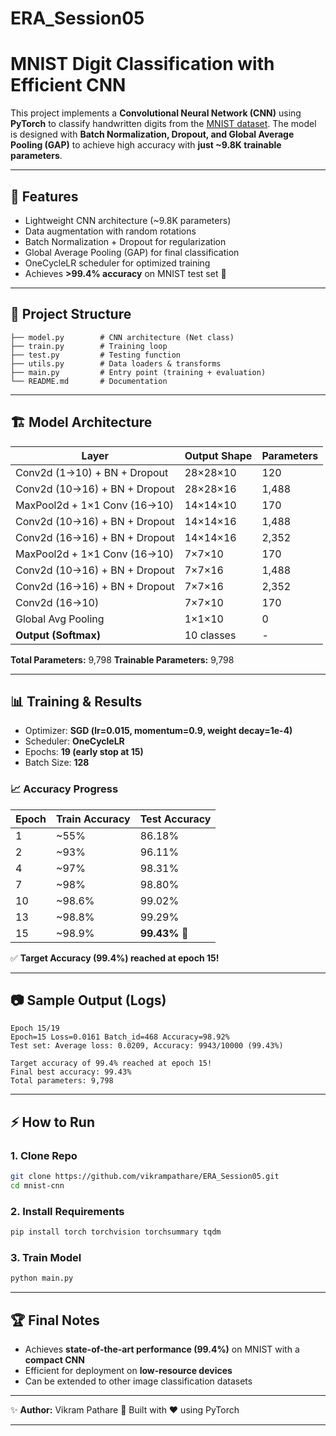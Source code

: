 # ERA_Session05

# MNIST Digit Classification with Efficient CNN

This project implements a **Convolutional Neural Network (CNN)** using **PyTorch** to classify handwritten digits from the [MNIST dataset](http://yann.lecun.com/exdb/mnist/).
The model is designed with **Batch Normalization, Dropout, and Global Average Pooling (GAP)** to achieve high accuracy with **just ~9.8K trainable parameters**.

---

## 🚀 Features

* Lightweight CNN architecture (~9.8K parameters)
* Data augmentation with random rotations
* Batch Normalization + Dropout for regularization
* Global Average Pooling (GAP) for final classification
* OneCycleLR scheduler for optimized training
* Achieves **>99.4% accuracy** on MNIST test set 🎯

---

## 📂 Project Structure

```
├── model.py        # CNN architecture (Net class)
├── train.py        # Training loop
├── test.py         # Testing function
├── utils.py        # Data loaders & transforms
├── main.py         # Entry point (training + evaluation)
└── README.md       # Documentation
```

---

## 🏗 Model Architecture

| Layer                         | Output Shape | Parameters |
| ----------------------------- | ------------ | ---------- |
| Conv2d (1→10) + BN + Dropout  | 28×28×10     | 120        |
| Conv2d (10→16) + BN + Dropout | 28×28×16     | 1,488      |
| MaxPool2d + 1×1 Conv (16→10)  | 14×14×10     | 170        |
| Conv2d (10→16) + BN + Dropout | 14×14×16     | 1,488      |
| Conv2d (16→16) + BN + Dropout | 14×14×16     | 2,352      |
| MaxPool2d + 1×1 Conv (16→10)  | 7×7×10       | 170        |
| Conv2d (10→16) + BN + Dropout | 7×7×16       | 1,488      |
| Conv2d (16→16) + BN + Dropout | 7×7×16       | 2,352      |
| Conv2d (16→10)                | 7×7×10       | 170        |
| Global Avg Pooling            | 1×1×10       | 0          |
| **Output (Softmax)**          | 10 classes   | -          |

**Total Parameters:** 9,798
**Trainable Parameters:** 9,798

---

## 📊 Training & Results

* Optimizer: **SGD (lr=0.015, momentum=0.9, weight decay=1e-4)**
* Scheduler: **OneCycleLR**
* Epochs: **19 (early stop at 15)**
* Batch Size: **128**

### 📈 Accuracy Progress

| Epoch | Train Accuracy | Test Accuracy |
| ----- | -------------- | ------------- |
| 1     | ~55%           | 86.18%        |
| 2     | ~93%           | 96.11%        |
| 4     | ~97%           | 98.31%        |
| 7     | ~98%           | 98.80%        |
| 10    | ~98.6%         | 99.02%        |
| 13    | ~98.8%         | 99.29%        |
| 15    | ~98.9%         | **99.43% 🎯** |

✅ **Target Accuracy (99.4%) reached at epoch 15!**

---

## 📷 Sample Output (Logs)

```
Epoch 15/19
Epoch=15 Loss=0.0161 Batch_id=468 Accuracy=98.92%
Test set: Average loss: 0.0209, Accuracy: 9943/10000 (99.43%)

Target accuracy of 99.4% reached at epoch 15!
Final best accuracy: 99.43%
Total parameters: 9,798
```

---

## ⚡ How to Run

### 1. Clone Repo

```bash
git clone https://github.com/vikrampathare/ERA_Session05.git
cd mnist-cnn
```

### 2. Install Requirements

```bash
pip install torch torchvision torchsummary tqdm
```

### 3. Train Model

```bash
python main.py
```

---

## 🏆 Final Notes

* Achieves **state-of-the-art performance (99.4%)** on MNIST with a **compact CNN**
* Efficient for deployment on **low-resource devices**
* Can be extended to other image classification datasets

---

✨ **Author:** Vikram Pathare
📌 Built with ❤️ using PyTorch

---
